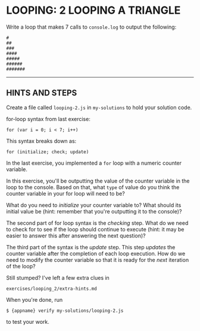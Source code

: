 # LOOPING: 2 LOOPING A TRIANGLE

Write a loop that makes 7 calls to `console.log` to output the following:

```
#
##
###
####
#####
######
#######
```

-----------------------------------------------------------------

## HINTS AND STEPS

Create a file called `looping-2.js` in `my-solutions` to hold your
solution code.

for-loop syntax from last exercise:

`for (var i = 0; i < 7; i++)`

This syntax breaks down as:

`for (initialize; check; update)`

In the last exercise, you implemented a `for` loop with a numeric counter variable.

In this exercise, you'll be outputting the value of the counter variable in the
loop to the console. Based on that, what `type` of value do you think the
counter variable in your for loop will need to be?

What do you need to _initialize_ your counter variable to? What should its
initial value be (hint: remember that you're outputting it to the console)?

The second part of for loop syntax is the _checking_ step. What do we need to
check for to see if the loop should continue to execute (hint: it may be
easier to answer this after answering the next question)?

The third part of the syntax is the _update_ step. This step _updates_ the
counter variable after the completion of each loop execution. How do we need to
modify the counter variable so that it is ready for the _next_ iteration of the
loop?

Still stumped? I've left a few extra clues in

`exercises/looping_2/extra-hints.md`

When you're done, run

`$ {appname} verify my-solutions/looping-2.js`

to test your work.

